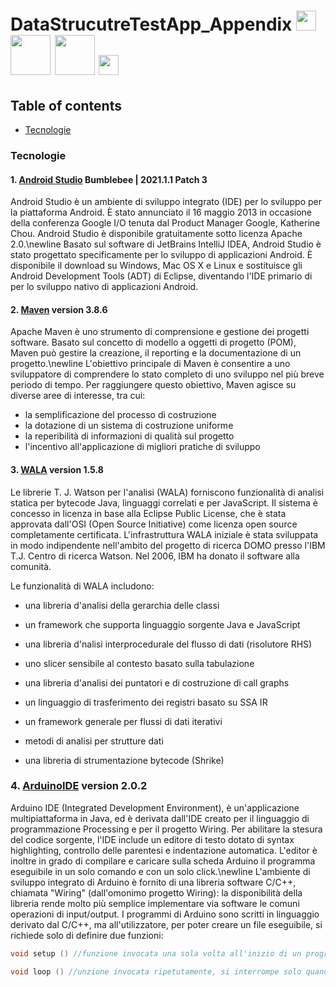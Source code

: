 # DataStrucutreTestApp_Appendix <img src="https://img.icons8.com/color/512/android-studio--v3.png" style="width:32px;"/>   <img src="https://upload.wikimedia.org/wikipedia/commons/5/52/Apache_Maven_logo.svg" style="width:64px;"/> <img src="https://camo.githubusercontent.com/f93ac6c787736f5dd26e31ba2b3f4654bf1b7475c52d2e305408633207ce79d9/687474703a2f2f77616c612e736f75726365666f7267652e6e65742f77696b692f696d616765732f392f39342f57414c412d62616e6e65722e706e67" style="width:64px;"/> <img src="https://cdn.icon-icons.com/icons2/159/PNG/256/arduino_22429.png" style="width:32px;"/>
## Table of contents
* [Tecnologie](#technologies)

### Tecnologie

#### 1. [Android Studio](https://developer.android.com/studio) Bumblebee | 2021.1.1 Patch 3 

Android Studio è un ambiente di sviluppo integrato (IDE) per lo sviluppo per la piattaforma Android. È stato annunciato il 16 maggio 2013 in occasione della conferenza Google I/O tenuta dal Product Manager Google, Katherine Chou. Android Studio è disponibile gratuitamente sotto licenza Apache 2.0.\newline
Basato sul software di JetBrains IntelliJ IDEA, Android Studio è stato progettato specificamente per lo sviluppo di applicazioni Android. È disponibile il download su Windows, Mac OS X e Linux e sostituisce gli Android Development Tools (ADT) di Eclipse, diventando l'IDE primario di per lo sviluppo nativo di applicazioni Android.

#### 2. [Maven](https://maven.apache.org/) version 3.8.6
Apache Maven è uno strumento di comprensione e gestione dei progetti software. Basato sul concetto di modello a oggetti di progetto (POM), Maven può gestire la creazione, il reporting e la documentazione di un progetto.\newline
L'obiettivo principale di Maven è consentire a uno sviluppatore di comprendere lo stato completo di uno sviluppo nel più breve periodo di tempo. Per raggiungere questo obiettivo, Maven agisce su diverse aree di interesse, tra cui:

* la semplificazione del processo di costruzione
* la dotazione di un sistema di costruzione uniforme
* la reperibilità di informazioni di qualità sul progetto
* l'incentivo all'applicazione di migliori pratiche di sviluppo

#### 3. [WALA](https://github.com/wala/WALA) version 1.5.8
Le librerie T. J. Watson per l'analisi (WALA) forniscono funzionalità di analisi statica per bytecode Java, linguaggi correlati e per JavaScript. Il sistema è concesso in licenza in base alla Eclipse Public License, che è stata approvata dall'OSI (Open Source Initiative) come licenza open source completamente certificata. L'infrastruttura WALA iniziale è stata sviluppata in modo indipendente nell'ambito del progetto di ricerca DOMO presso l'IBM T.J. Centro di ricerca Watson. Nel 2006, IBM ha donato il software alla comunità.

Le funzionalità di WALA includono:

  * una libreria d'analisi della gerarchia delle classi

  * un framework che supporta linguaggio sorgente Java e JavaScript

  * una libreria d'nalisi interprocedurale del flusso di dati (risolutore RHS)

  * uno slicer sensibile al contesto basato sulla tabulazione

  * una libreria d'analisi dei puntatori e di costruzione di call graphs

  * un linguaggio di trasferimento dei registri basato su SSA IR

  * un framework generale per flussi di dati iterativi

  * metodi di analisi per strutture dati

  * una libreria di strumentazione bytecode (Shrike)

### 4. [ArduinoIDE](https://www.arduino.cc/en/software) version 2.0.2
Arduino IDE (Integrated Development Environment), è un'applicazione multipiattaforma in Java, ed è derivata dall'IDE creato per il linguaggio di programmazione Processing e per il progetto Wiring. 
Per abilitare la stesura del codice sorgente, l'IDE include un editore di testo dotato di syntax highlighting, controllo delle parentesi e indentazione automatica. L'editor è inoltre in grado di compilare e caricare sulla scheda Arduino il programma eseguibile in un solo comando e con un solo click.\newline
L'ambiente di sviluppo integrato di Arduino è fornito di una libreria software C/C++, chiamata "Wiring" (dall'omonimo progetto Wiring): la disponibilità della libreria rende molto più semplice implementare via software le comuni operazioni di input/output. I programmi di Arduino sono scritti in linguaggio derivato dal C/C++, ma all'utilizzatore, per poter creare un file eseguibile, si richiede solo di definire due funzioni:


```c++ 
void setup () //funzione invocata una sola volta all'inizio di un programma, da utilizzare per i settaggi iniziali che rimarranno invariati durante l'esecuzioni; 
```

```c++ 
void loop () //unzione invocata ripetutamente, si interrompe solo quando si toglie l'alimentazione alla scheda; 
```

